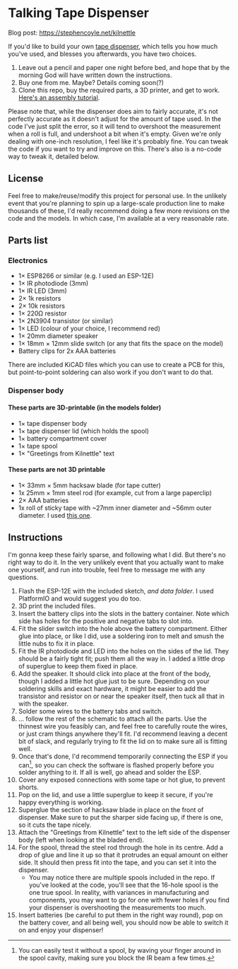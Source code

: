 # Talking Tape Dispenser
Blog post: https://stephencoyle.net/kilnettle

If you'd like to build your own [tape dispenser](https://stephencoyle.net/kilnettle), which tells you how much you've used, and blesses you afterwards, you have two choices.

1. Leave out a pencil and paper one night before bed, and hope that by the morning God will have written down the instructions.
2. Buy one from me. Maybe? Details coming soon(?)
3. Clone this repo, buy the required parts, a 3D printer, and get to work. [Here's an assembly tutorial](https://youtu.be/CnwMDydeqiA).

Please note that, while the dispenser does aim to fairly accurate, it's not perfectly accurate as it doesn't adjust for the amount of tape used. In the code I've just split the error, so it will tend to overshoot the measurement when a roll is full, and undershoot a bit when it's empty. Given we're only dealing with one-inch resolution, I feel like it's probably fine. You can tweak the code if you want to try and improve on this. There's also is a no-code way to tweak it, detailed below.

## License 
Feel free to make/reuse/modify this project for personal use. In the unlikely event that you're planning to spin up a large-scale production line to make thousands of these, I'd really recommend doing a few more revisions on the code and the models. In which case, I'm available at a very reasonable rate.

## Parts list

### Electronics
- 1× ESP8266 or similar (e.g. I used an ESP-12E)
- 1× IR photodiode (3mm)
- 1× IR LED (3mm)
- 2× 1k resistors
- 2× 10k resistors
- 1× 220Ω resistor
- 1× 2N3904 transistor (or similar)
- 1× LED (colour of your choice, I recommend red)
- 1× 20mm diameter speaker
- 1× 18mm × 12mm slide switch (or any that fits the space on the model)
- Battery clips for 2x AAA batteries

There are included KiCAD files which you can use to create a PCB for this, but point-to-point soldering can also work if you don't want to do that.

### Dispenser body
#### These parts are 3D-printable (in the models folder)
- 1× tape dispenser body
- 1× tape dispenser lid (which holds the spool)
- 1× battery compartment cover
- 1× tape spool
- 1× "Greetings from Kilnettle" text

#### These parts are not 3D printable
- 1× 33mm × 5mm hacksaw blade (for tape cutter)
- 1x 25mm × 1mm steel rod (for example, cut from a large paperclip)
- 2× AAA batteries
- 1x roll of sticky tape with ~27mm inner diameter and ~56mm outer diameter. I used [this one](https://firstclassofficesupplies.com/product/stik-ie-clear-tape-refills/).


## Instructions
I'm gonna keep these fairly sparse, and following what I did. But there's no right way to do it. In the very unlikely event that you actually want to make one yourself, and run into trouble, feel free to message me with any questions.

1. Flash the ESP-12E with the included sketch, _and data folder_. I used PlatformIO and would suggest you do too.
2. 3D print the included files.
3. Insert the battery clips into the slots in the battery container. Note which side has holes for the positive and negative tabs to slot into.
4. Fit the slider switch into the hole above the battery compartment. Either glue into place, or like I did, use a soldering iron to melt and smush the little nubs to fix it in place.
5. Fit the IR photodiode and LED into the holes on the sides of the lid. They should be a fairly tight fit; push them all the way in. I added a little drop of superglue to keep them fixed in place.
6. Add the speaker. It should click into place at the front of the body, though I added a little hot glue just to be sure. Depending on your soldering skills and exact hardware, it might be easier to add the transistor and resistor on or near the speaker itself, then tuck all that in with the speaker.
7. Solder some wires to the battery tabs and switch.
8. ... follow the rest of the schematic to attach all the parts. Use the thinnest wire you feasibly can, and feel free to carefully route the wires, or just cram things anywhere they'll fit. I'd recommend leaving a decent bit of slack, and regularly trying to fit the lid on to make sure all is fitting well.
9. Once that's done, I'd recommend temporarily connecting the ESP if you can[^1], so you can check the software is flashed properly before you solder anything to it. If all is well, go ahead and solder the ESP.
10. Cover any exposed connections with some tape or hot glue, to prevent shorts.
11. Pop on the lid, and use a little superglue to keep it secure, if you're happy everything is working.
12. Superglue the section of hacksaw blade in place on the front of dispenser. Make sure to put the sharper side facing up, if there is one, so it cuts the tape nicely.
12. Attach the "Greetings from Kilnettle" text to the left side of the dispenser body (left when looking at the bladed end).
13. For the spool, thread the steel rod through the hole in its centre. Add a drop of glue and line it up so that it protrudes an equal amount on either side. It should then press fit into the tape, and you can set it into the dispenser.
    - You may notice there are multiple spools included in the repo. If you've looked at the code, you'll see that the 16-hole spool is the one true spool. In reality, with variances in manufacturing and components, you may want to go for one with fewer holes if you find your dispenser is overshooting the measurements too much.
14. Insert batteries (be careful to put them in the right way round), pop on the battery cover, and all being well, you should now be able to switch it on and enjoy your dispenser!

[^1]: You can easily test it without a spool, by waving your finger around in the spool cavity, making sure you block the IR beam a few times.
